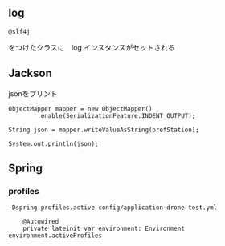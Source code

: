 ## log
```
@slf4j
```

をつけたクラスに　log インスタンスがセットされる


## Jackson
jsonをプリント

```
ObjectMapper mapper = new ObjectMapper()
        .enable(SerializationFeature.INDENT_OUTPUT);

String json = mapper.writeValueAsString(prefStation);

System.out.println(json);
```

## Spring
### profiles
```
-Dspring.profiles.active config/application-drone-test.yml
```

```
    @Autowired
    private lateinit var environment: Environment
environment.activeProfiles
```
